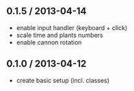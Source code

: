 ## 0.1.5 / 2013-04-14

* enable input handler (keyboard + click)
* scale time and plants numbers
* enable cannon rotation

## 0.1.0 / 2013-04-12

* create basic setup (incl. classes)
